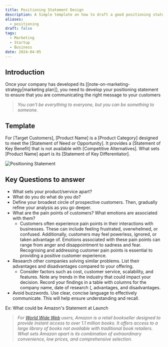 ```yaml
---
title: Positioning Statement Design
description: A Simple template on how to draft a good positioning statement for your business
aliases:
  - positioning
draft: false
tags:
  - Marketing
  - Startup
  - Business
date: 2024-04-05
---
```



## Introduction

Once your company has developed its [[note-on-marketing-strategy|marketing plan]], you need to develop your positioning statement to ensure that you are communicating the right message to your customers

> _You can't be everything to everyone, but you can be something to someone._
## **Template**

For \[Target Customers\], \[Product Name\] is a \[Product Category\] designed to meet the \[Statement of Need or Opportunity\]. It provides a \[Statement of Key Benefit\] that is not available with \[Competitive Alternatives\]. What sets \[Product Name\] apart is its \[Statement of Key Differentiator\].



![Positioning Statement](https://i.imgur.com/hryFU4J.png)

## **Key Questions to answer**

- What sets your product/service apart?
- What do you do what do you do?
- Define your broadest circle of prospective customers. Then, gradually refine your analysis as you go deeper.
- What are the pain points of customers? What emotions are associated with them?
  - Customers often experience pain points in their interactions with businesses. These can include feeling frustrated, overwhelmed, or confused. Additionally, customers may feel powerless, ignored, or taken advantage of. Emotions associated with these pain points can range from anger and disappointment to sadness and fear. Recognising and addressing customer pain points is essential to providing a positive customer experience.
- Research other companies solving similar problems. List their advantages and disadvantages compared to your offering.
  - Consider factors such as cost, customer service, scalability, and features. Note any trends in the industry that could impact your decision. Record your findings in a table with columns for the company name, date of research (, advantages, and disadvantages.
- Avoid buzzwords. Use clear, concise language to effectively communicate. This will help ensure understanding and recall.

Ex: What could be Amazon's Statement at Launch

> _For [World Wide Web](https://www.webopedia.com/TERM/W/World_Wide_Web.html) users, Amazon is a retail bookseller designed to provide instant access to over 1.1 million books. It offers access to a large library of books not available with traditional book retailers. What sets Amazon apart is its combination of extraordinary convenience, low prices, and comprehensive selection._

